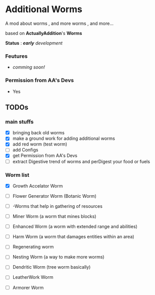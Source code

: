 # Additional Worms

A mod about worms , and more worms , and more...

based on **ActuallyAddition**'s **Worms**

**Status** : ***early** development*
### Feutures

* *comming soon!*


### Permission from AA's Devs

* Yes

## TODOs

### main stuffs

- [x] bringing back old worms
- [x] make a ground work for adding additional worms
- [x] add red worm (test worm)
- [ ] add Configs
- [x] get Permission from AA's Devs
- [ ] extract Digestive trend of worms and perDigest your food or fuels

### Worm list


- [x] Growth Accelator Worm
- [ ] Flower Generator Worm (Botanic Worm)
- [ ] -Worms that help in gathering of resources
- [ ] Miner Worm (a worm that mines blocks)
- [ ] Enhanced Worm (a worm with extended range and abilities) 
- [ ] Harm Worm (a worm that damages entities within an area)
- [ ] Regenerating worm
- [ ] Nesting Worm (a way to make more worms)
- [ ] Dendritic Worm (tree worm basically)
- [ ] LeatherWork Worm
- [ ] Armorer Worm


